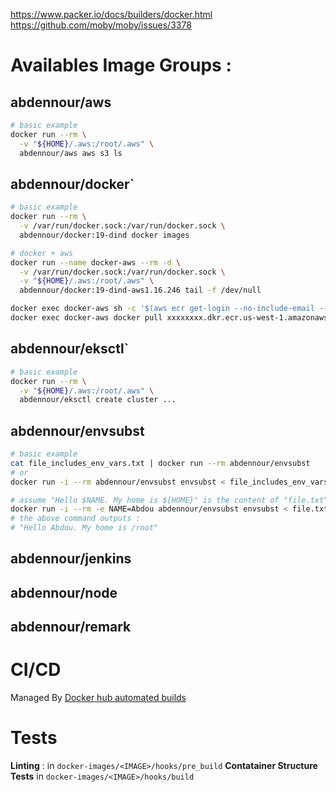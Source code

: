 https://www.packer.io/docs/builders/docker.html
https://github.com/moby/moby/issues/3378


# Availables Image Groups : 

## abdennour/aws

```sh
# basic example
docker run --rm \
  -v "${HOME}/.aws:/root/.aws" \
  abdennour/aws aws s3 ls

```

## abdennour/docker`

```sh
# basic example
docker run --rm \
  -v /var/run/docker.sock:/var/run/docker.sock \
  abdennour/docker:19-dind docker images

# docker + aws
docker run --name docker-aws --rm -d \
  -v /var/run/docker.sock:/var/run/docker.sock \
  -v "${HOME}/.aws:/root/.aws" \
  abdennour/docker:19-dind-aws1.16.246 tail -f /dev/null

docker exec docker-aws sh -c '$(aws ecr get-login --no-include-email --region us-west-1)';
docker exec docker-aws docker pull xxxxxxxx.dkr.ecr.us-west-1.amazonaws.com

```

## abdennour/eksctl`

```sh
# basic example
docker run --rm \
  -v "${HOME}/.aws:/root/.aws" \
  abdennour/eksctl create cluster ...
```

## abdennour/envsubst

```sh
# basic example
cat file_includes_env_vars.txt | docker run --rm abdennour/envsubst
# or 
docker run -i --rm abdennour/envsubst envsubst < file_includes_env_vars.txt

# assume "Hello $NAME. My home is ${HOME}" is the content of "file.txt"
docker run -i --rm -e NAME=Abdou abdennour/envsubst envsubst < file.txt
# the above command outputs :
# "Hello Abdou. My home is /root"
```
## abdennour/jenkins

## abdennour/node

## abdennour/remark



# CI/CD 

Managed By [Docker hub automated builds](https://docs.docker.com/docker-hub/builds/)

#  Tests

**Linting** : in `docker-images/<IMAGE>/hooks/pre_build`
**Contatainer Structure Tests** in `docker-images/<IMAGE>/hooks/build`